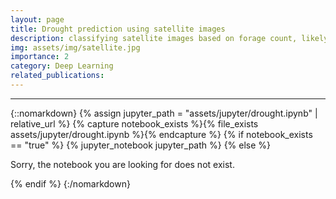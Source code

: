 ```yaml
---
layout: page
title: Drought prediction using satellite images
description: classifying satellite images based on forage count, likelyhood of drought is inversely correlated to the forage count.
img: assets/img/satellite.jpg
importance: 2
category: Deep Learning
related_publications:
---
```


---

{::nomarkdown}
{% assign jupyter_path = "assets/jupyter/drought.ipynb" | relative_url %}
{% capture notebook_exists %}{% file_exists assets/jupyter/drought.ipynb %}{% endcapture %}
{% if notebook_exists == "true" %}
{% jupyter_notebook jupyter_path %}
{% else %}

<p>Sorry, the notebook you are looking for does not exist.</p>
{% endif %}
{:/nomarkdown}